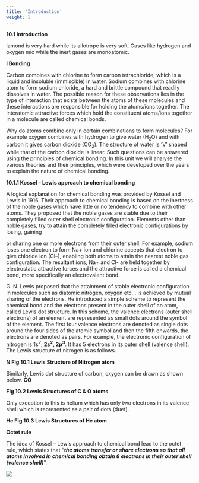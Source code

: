 ```yaml
---
title: 'Introduction'
weight: 1
---
```


  




**10.1 Introduction**

iamond is very hard while its allotrope is very soft. Gases like hydrogen and oxygen mic while the inert gases are monoatomic.

**l Bonding**




  

Carbon combines with chlorine to form carbon tetrachloride, which is a liquid and insoluble (immiscible) in water. Sodium combines with chlorine atom to form sodium chloride, a hard and brittle compound that readily dissolves in water. The possible reason for these observations lies in the type of interaction that exists between the atoms of these molecules and these interactions are responsible for holding the atoms/ions together. The interatomic attractive forces which hold the constituent atoms/ions together in a molecule are called chemical bonds.

Why do atoms combine only in certain combinations to form molecules? For example oxygen combines with hydrogen to give water (H<sub>2</sub>O) and with carbon it gives carbon dioxide (CO<sub>2</sub>). The structure of water is ‘V’ shaped while that of the carbon dioxide is linear. Such questions can be answered using the principles of chemical bonding. In this unit we will analyse the various theories and their principles, which were developed over the years to explain the nature of chemical bonding.

**10.1.1 Kossel – Lewis approach to chemical bonding**

A logical explanation for chemical bonding was provided by Kossel and Lewis in 1916. Their approach to chemical bonding is based on the inertness of the noble gases which have little or no tendency to combine with other atoms. They proposed that the noble gases are stable due to their completely filled outer shell electronic configuration. Elements other than noble gases, try to attain the completely filled electronic configurations by losing, gaining  

or sharing one or more electrons from their outer shell. For example, sodium loses one electron to form Na+ ion and chlorine accepts that electron to give chloride ion (Cl–), enabling both atoms to attain the nearest noble gas configuration. The resultant ions, Na+ and Cl- are held together by electrostatic attractive forces and the attractive force is called a chemical bond, more specifically an electrovalent bond.



G. N. Lewis proposed that the attainment of stable electronic configuration in molecules such as diatomic nitrogen, oxygen etc… is achieved by mutual sharing of the electrons. He introduced a simple scheme to represent the chemical bond and the electrons present in the outer shell of an atom, called Lewis dot structure. In this scheme, the valence electrons (outer shell electrons) of an element are represented as small dots around the symbol of the element. The first four valence electrons are denoted as single dots around the four sides of the atomic symbol and then the fifth onwards, the electrons are denoted as pairs. For example, the electronic configuration of nitrogen is 1s<sup>2</sup>, **2s<sup>2</sup>, 2p<sup>3</sup>**. It has 5 electrons in its outer shell (valence shell). The Lewis structure of nitrogen is as follows.

**N Fig 10.1 Lewis Structure of Nitrogen atom**

Similarly, Lewis dot structure of carbon, oxygen can be drawn as shown below.
**CO**

**Fig 10.2 Lewis Structures of C & O atoms**

Only exception to this is helium which has only two electrons in its valence shell which is represented as a pair of dots (duet).

**He Fig 10.3 Lewis Structures of He atom**

**Octet rule**

The idea of Kossel – Lewis approach to chemical bond lead to the octet rule, which states that “**_the atoms transfer or share electrons so that all atoms involved in chemical bonding obtain 8 electrons in their outer shell (valence shell)_**”.


![](1.png)
